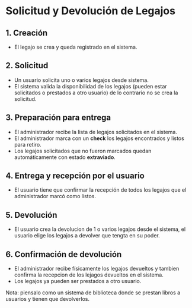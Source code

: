 # Solicitud y Devolución de Legajos 

## 1. Creación

- El legajo se crea y queda registrado en el sistema.

## 2. Solicitud

- Un usuario solicita uno o varios legajos desde sistema.
- El sistema valida la disponibilidad de los legajos (pueden estar solicitados o prestados a otro usuario) de lo contrario no se crea la solicitud.

## 3. Preparación para entrega

- El administrador recibe la lista de legajos solicitados en el sistema.
- El administrador marca con un **check** los legajos encontrados y listos para retiro.
- Los legajos solicitados que no fueron marcados quedan automáticamente con estado **extraviado**.

## 4. Entrega y recepción por el usuario

- El usuario tiene que confirmar la recepción de todos los legajos que el administrador marcó como listos.

## 5. Devolución

- El usuario crea la devolucion de 1 o varios  legajos desde el sistema, el usuario elige los legajos a devolver que tengta en su poder.


## 6. Confirmación de devolución

- El administrador recibe físicamente los legajos devueltos y tambien confirma la recepcion de los lejagos devueltos en el sistema.
- Los legajos ya pueden ser prestados a otro usuario.

Nota: piensalo como un sistema de biblioteca donde se prestan libros a usuarios y tienen que devolverlos.